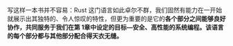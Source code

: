 写这样一本书并不容易：Rust 这门语言如此卓尔不群，我们固然有能力在一开始就展示出其独特的、令人惊叹的特性，但更为重要的是它的**各个部分之间能够良好协作，共同服务于我们在第 1章中设定的目标—安全、高性能的系统编程。该语言的每个部分都与其他部分配合得天衣无缝。**
